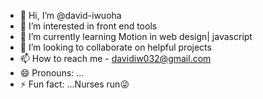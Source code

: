 - 👋 Hi, I’m @david-iwuoha
- 👀 I’m interested in front end tools
- 🌱 I’m currently learning Motion in web design| javascript
- 💞️ I’m looking to collaborate on helpful projects
- 📫 How to reach me - davidiw032@gmail.com
- 😄 Pronouns: ...
- ⚡ Fun fact: ...Nurses run😜

<!---
david-iwuoha/david-iwuoha is a ✨ special ✨ repository because its `README.md` (this file) appears on your GitHub profile.
You can click the Preview link to take a look at your changes.
--->
